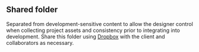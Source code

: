 ## Shared folder

Separated from development-sensitive content to allow the designer control when collecting project assets and consistency prior to integrating into development. Share this folder using [Dropbox](http://db.tt/IpYXKK4) with the client and collaborators as necessary.

